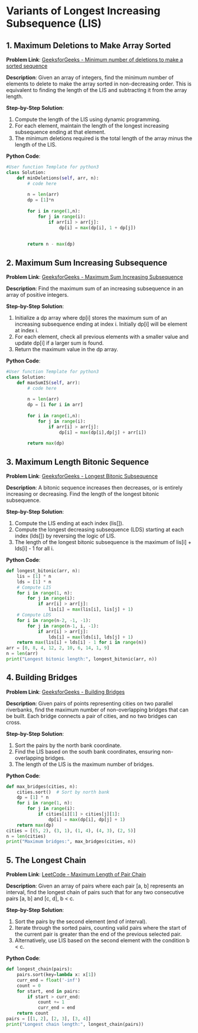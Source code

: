 # Variants of Longest Increasing Subsequence (LIS)

## 1. Maximum Deletions to Make Array Sorted

**Problem Link**: [GeeksforGeeks - Minimum number of deletions to make a sorted sequence](https://www.geeksforgeeks.org/problems/minimum-number-of-deletions-to-make-a-sorted-sequence3248/1)

**Description**: Given an array of integers, find the minimum number of elements to delete to make the array sorted in non-decreasing order. This is equivalent to finding the length of the LIS and subtracting it from the array length.

**Step-by-Step Solution**:
1. Compute the length of the LIS using dynamic programming.
2. For each element, maintain the length of the longest increasing subsequence ending at that element.
3. The minimum deletions required is the total length of the array minus the length of the LIS.

**Python Code**:
```python
#User function Template for python3
class Solution:
	def minDeletions(self, arr, n):
		# code here
		
		n = len(arr)
		dp = [1]*n
		
		for i in range(1,n):
		    for j in range(i):
		        if arr[i] > arr[j]:
		            dp[i] = max(dp[i], 1 + dp[j])
		            
		 
		return n - max(dp)
```

## 2. Maximum Sum Increasing Subsequence

**Problem Link**: [GeeksforGeeks - Maximum Sum Increasing Subsequence](https://www.geeksforgeeks.org/problems/maximum-sum-increasing-subsequence4749/1)

**Description**: Find the maximum sum of an increasing subsequence in an array of positive integers.

**Step-by-Step Solution**:
1. Initialize a dp array where dp[i] stores the maximum sum of an increasing subsequence ending at index i. Initially dp[i] will be element at index i.
2. For each element, check all previous elements with a smaller value and update dp[i] if a larger sum is found.
3. Return the maximum value in the dp array.

**Python Code**:
```python
#User function Template for python3
class Solution:
	def maxSumIS(self, arr):
		# code here
		
		n = len(arr)
		dp = [i for i in arr]
		
		for i in range(1,n):
		    for j in range(i):
		        if arr[i] > arr[j]:
		            dp[i] = max(dp[i],dp[j] + arr[i])
		            
		return max(dp)
```

## 3. Maximum Length Bitonic Sequence

**Problem Link**: [GeeksforGeeks - Longest Bitonic Subsequence](https://www.geeksforgeeks.org/longest-bitonic-subsequence/)

**Description**: A bitonic sequence increases then decreases, or is entirely increasing or decreasing. Find the length of the longest bitonic subsequence.

**Step-by-Step Solution**:
1. Compute the LIS ending at each index (lis[]).
2. Compute the longest decreasing subsequence (LDS) starting at each index (lds[]) by reversing the logic of LIS.
3. The length of the longest bitonic subsequence is the maximum of lis[i] + lds[i] - 1 for all i.

**Python Code**:
```python
def longest_bitonic(arr, n):
    lis = [1] * n
    lds = [1] * n
    # Compute LIS
    for i in range(1, n):
        for j in range(i):
            if arr[i] > arr[j]:
                lis[i] = max(lis[i], lis[j] + 1)
    # Compute LDS
    for i in range(n-2, -1, -1):
        for j in range(n-1, i, -1):
            if arr[i] > arr[j]:
                lds[i] = max(lds[i], lds[j] + 1)
    return max(lis[i] + lds[i] - 1 for i in range(n))
arr = [0, 8, 4, 12, 2, 10, 6, 14, 1, 9]
n = len(arr)
print("Longest bitonic length:", longest_bitonic(arr, n))
```

## 4. Building Bridges

**Problem Link**: [GeeksforGeeks - Building Bridges](https://www.geeksforgeeks.org/dynamic-programming-building-bridges/)

**Description**: Given pairs of points representing cities on two parallel riverbanks, find the maximum number of non-overlapping bridges that can be built. Each bridge connects a pair of cities, and no two bridges can cross.

**Step-by-Step Solution**:
1. Sort the pairs by the north bank coordinate.
2. Find the LIS based on the south bank coordinates, ensuring non-overlapping bridges.
3. The length of the LIS is the maximum number of bridges.

**Python Code**:
```python
def max_bridges(cities, n):
    cities.sort()  # Sort by north bank
    dp = [1] * n
    for i in range(1, n):
        for j in range(i):
            if cities[i][1] > cities[j][1]:
                dp[i] = max(dp[i], dp[j] + 1)
    return max(dp)
cities = [(5, 2), (3, 1), (1, 4), (4, 3), (2, 5)]
n = len(cities)
print("Maximum bridges:", max_bridges(cities, n))
```

## 5. The Longest Chain

**Problem Link**: [LeetCode - Maximum Length of Pair Chain](https://leetcode.com/problems/maximum-length-of-pair-chain/)

**Description**: Given an array of pairs where each pair [a, b] represents an interval, find the longest chain of pairs such that for any two consecutive pairs [a, b] and [c, d], b < c.

**Step-by-Step Solution**:
1. Sort the pairs by the second element (end of interval).
2. Iterate through the sorted pairs, counting valid pairs where the start of the current pair is greater than the end of the previous selected pair.
3. Alternatively, use LIS based on the second element with the condition b < c.

**Python Code**:
```python
def longest_chain(pairs):
    pairs.sort(key=lambda x: x[1])
    curr_end = float('-inf')
    count = 0
    for start, end in pairs:
        if start > curr_end:
            count += 1
            curr_end = end
    return count
pairs = [[1, 2], [2, 3], [3, 4]]
print("Longest chain length:", longest_chain(pairs))
```
